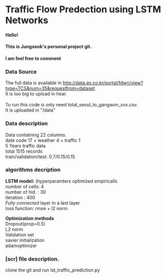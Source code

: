 Traffic Flow Predection using LSTM Networks
===========================================


#### Hello!
#### This is Jungseok's personal project git.
#### I am feel free to comment


### Data Source
The full data is available in <http://data.ex.co.kr/portal/fdwn/view?type=TCS&num=35&requestfrom=dataset>. <br />
It is too big to upload in hear. 
<br /><br />
To run this code is only need total_seoul_to_gangwon_xxx.csv. <br />
It is uploaded in "/data"

### Data description <br />
Data contatning 22 columns. <br />
date code 17 + weather 4 + traffic 1 <br />
5 Years traffic data <br />
total 1515 records <br />
train/validation/test: 0.7/0.15/0.15 <br />

### algorithms decription <br />
__LSTM model:__ (hyperparamters optimized empiricalls <br />
number of cells: 4 <br />
number of hid. : 30 <br />
iteration      : 400 <br />
*Fully connected* layer in a last layer <br />
loss function: rmse + l2 norm <br />

__Optimization methods__ <br />
Dropout(prop=0.5) <br />
L2 norm <br />
Validation set <br />
xavier initialization <br />
adamoptimizer <br />

### [scr] file description.  <br />
clone the git and run lst_traffic_prediction.py <br />

